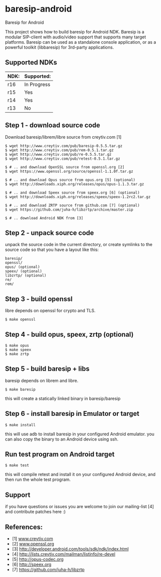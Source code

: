 baresip-android
===============

Baresip for Android


This project shows how to build baresip for Android NDK.
Baresip is a modular SIP-client with audio/video support
that supports many target platforms. Baresip can be used
as a standalone console application, or as a powerful
toolkit (libbaresip) for 3rd-party applications.


## Supported NDKs

| NDK: | Supported: |
|------|------------|
| r16  | In Progress|
| r15  | Yes        |
| r14  | Yes        |
| r13  | No        |



## Step 1 - download source code

Download baresip/librem/libre source from creytiv.com [1]

```
$ wget http://www.creytiv.com/pub/baresip-0.5.5.tar.gz
$ wget http://www.creytiv.com/pub/rem-0.5.1.tar.gz
$ wget http://www.creytiv.com/pub/re-0.5.5.tar.gz
$ wget http://www.creytiv.com/pub/retest-0.5.1.tar.gz

$ # .. and download OpenSSL source from openssl.org [2]
$ wget https://www.openssl.org/source/openssl-1.1.0f.tar.gz

$ # .. and download Opus source from opus.org [5] (optional)
$ wget http://downloads.xiph.org/releases/opus/opus-1.1.3.tar.gz

$ # .. and download Speex source from speex.org [6] (optional)
$ wget http://downloads.xiph.org/releases/speex/speex-1.2rc2.tar.gz

$ # .. and download ZRTP source from github.com [7] (optional)
$ wget https://github.com/juha-h/libzrtp/archive/master.zip

$ # .. download Android NDK from [3]
```



## Step 2 - unpack source code

unpack the source code in the current directory, or create
symlinks to the source code so that you have a layout like this:

    baresip/
    openssl/
    opus/ (optional)
    speex/ (optional)
    libzrtp/ (optional)
    re/
    rem/



## Step 3 - build openssl

libre depends on openssl for crypto and TLS.

```
$ make openssl
```



## Step 4 - build opus, speex, zrtp (optional)

```
$ make opus
$ make speex
$ make zrtp
```



## Step 5 - build baresip + libs

baresip depends on librem and libre.

```
$ make baresip
```

this will create a statically linked binary in baresip/baresip




## Step 6 - install baresip in Emulator or target

```
$ make install
```

this will use adb to install baresip in your configured Android emulator.
you can also copy the binary to an Android device using ssh.


## Run test program on Android target

```
$ make test
```

this will compile retest and install it on your configured
Android device, and then run the whole test program.



## Support

if you have questions or issues you are welcome to join our
mailing-list [4] and contribute patches here :)




## References:

- [1] www.creytiv.com
- [2] www.openssl.org
- [3] http://developer.android.com/tools/sdk/ndk/index.html
- [4] http://lists.creytiv.com/mailman/listinfo/re-devel
- [5] http://opus-codec.org
- [6] http://speex.org
- [7] https://github.com/juha-h/libzrtp

